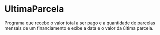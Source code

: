 # UltimaParcela
Programa que recebe o valor total a ser pago e a quantidade de parcelas mensais de um financiamento e exibe a data e o valor da última parcela.

